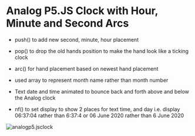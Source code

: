 # Analog P5.JS Clock with Hour, Minute and Second Arcs

- push() to add new second, minute, hour placement

- pop() to drop the old hands position to make the hand look like a ticking clock

- arc() for hand placement based on newest hand placement

- used array to represent month name rather than month number

- Text date and time animated to bounce back and forth above and below the Analog clock

- nf() to set display to show 2 places for text time, and day i.e. display 06:37:04 rather than 6:37:4 or 06 June 2020 rather than 6 June 2020


![analogp5.jsclock](img/clock.gif)